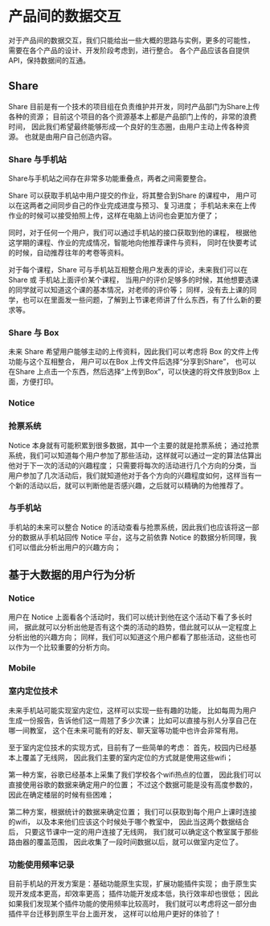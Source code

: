 # 产品间的数据交互
对于产品间的数据交互，我们只能给出一些大概的思路与实例，更多的可能性，
需要在各个产品的设计、开发阶段考虑到，进行整合。
各个产品应该各自提供API，保持数据间的互通。

## Share
Share 目前是有一个技术的项目组在负责维护并开发，同时产品部门为Share上传各种的资源；
目前这个项目的各个资源基本上都是产品部门上传的，非常的浪费时间，
因此我们希望最终能够形成一个良好的生态圈，由用户主动上传各种资源。
也就是由用户自己创造内容。

### Share 与手机站
Share与手机站之间存在非常多功能重叠点，两者之间需要整合。

Share 可以获取手机站中用户提交的作业，将其整合到Share 的课程中，
用户可以在这两者之间同步自己的作业完成进度与预习、复习进度；
手机站未来在上传作业的时候可以接受拍照上传，这样在电脑上访问也会更加方便了；

同时，对于任何一个用户，我们可以通过手机站的接口获取到他的课程，
根据他这学期的课程、作业的完成情况，智能地向他推荐课件与资料，
同时在快要考试的时候，自动推荐往年的考卷等资料。

对于每个课程，Share 可与手机站互相整合用户发表的评论，未来我们可以在Share 或 手机站上面评价某个课程，
当用户的评价足够多的时候，其他想要选课的同学就可以知道这个课的基本情况，对老师的评价等；
同样，没有去上课的同学，也可以在里面发一些问题，了解到上节课老师讲了什么东西，有了什么新的要求等。

### Share 与 Box
未来 Share 希望用户能够主动的上传资料，因此我们可以考虑将 Box 的文件上传功能与这个互相整合，
用户可以在Box 上传文件后选择“分享到Share”，
也可以在Share 上点击一个东西，然后选择“上传到Box”，可以快速的将文件放到Box 上面，方便打印。

### Notice

### 抢票系统
Notice 本身就有可能积累到很多数据，其中一个主要的就是抢票系统；
通过抢票系统，我们可以知道每个用户参加了那些活动，这样就可以通过一定的算法估算出他对于下一次的活动的兴趣程度；
只需要将每次的活动进行几个方向的分类，当用户参加了几次活动后，我们就知道他对于各个方向的兴趣程度如何，这样当有一个新的活动以后，就可以判断他是否感兴趣，之后就可以精确的为他推荐了。

### 与手机站
手机站的未来可以整合 Notice 的活动查看与抢票系统，因此我们也应该将这一部分的数据从手机站回传 Notice 平台，这与之前依靠 Notice 的数据分析同理，我们可以借此分析出用户的兴趣方向；






## 基于大数据的用户行为分析

### Notice
用户在 Notice 上面看各个活动时，我们可以统计到他在这个活动下看了多长时间，
据此就可以分析出他是否有这个类的活动的趋势，借此就可以从一定程度上分析出他的兴趣方向；
同样，我们可以知道这个用户都看了那些活动，这些也可以作为一个比较重要的分析方向。

### Mobile

### 室内定位技术
未来手机站可能实现室内定位，这样可以实现一些有趣的功能，
比如每周为用户生成一份报告，告诉他们这一周翘了多少次课；
比如可以直接与别人分享自己在哪一间教室，
这个在未来可能有的好友、聊天室等功能中也许会非常有用。

至于室内定位技术的实现方式，目前有了一些简单的考虑：
首先，校园内已经基本上覆盖了无线网，
因此我们主要的室内定位的方式就是使用这些wifi；

第一种方案，谷歌已经基本上采集了我们学校各个wifi热点的位置，
因此我们可以直接使用谷歌的数据来确定用户的位置；
不过这个数据可能是没有高度参数的，因此在确定楼层的时候有些困难；

第二种方案，根据统计的数据来确定位置；
我们可以获取到每个用户上课时连接的wifi，
以及本来他们应该这个时候处于哪个教室中，
因此当这两个数据结合后，
只要这节课中一定的用户连接了无线网，
我们就可以确定这个教室属于那些路由器的覆盖范围，
因此收集了一段时间数据以后，就可以做室内定位了。

### 功能使用频率记录
目前手机站的开发方案是：基础功能原生实现，扩展功能插件实现；
由于原生实现开发成本更高，却效率更高；
插件功能开发成本低，执行效率却也很低；
因此如果我们发现某个插件功能的使用频率比较高时，
我们就可以考虑将这一部分由插件平台迁移到原生平台上面开发，
这样可以给用户更好的体验了！
